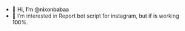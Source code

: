- 👋 Hi, I’m @nixonbabaa
- 👀 I’m interested in Report bot script for instagram, but if is working 100%.

<!---
nixonbabaa/nixonbabaa is a ✨ special ✨ repository because its `README.md` (this file) appears on your GitHub profile.
You can click the Preview link to take a look at your changes.
--->
